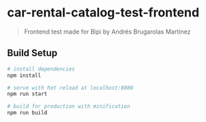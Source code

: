 # car-rental-catalog-test-frontend

> Frontend test made for Bipi by Andrés Brugarolas Martínez

## Build Setup

``` bash
# install dependencies
npm install

# serve with hot reload at localhost:8080
npm run start

# build for production with minification
npm run build
```
